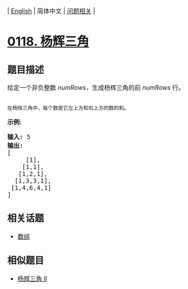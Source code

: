 
| [English](README_EN.md) | 简体中文 | [问题相关](QUESTION.md) |
# [0118. 杨辉三角](https://leetcode-cn.com/problems/pascals-triangle/)
## 题目描述
<p>给定一个非负整数&nbsp;<em>numRows，</em>生成杨辉三角的前&nbsp;<em>numRows&nbsp;</em>行。</p>

<p><img alt="" src="https://upload.wikimedia.org/wikipedia/commons/0/0d/PascalTriangleAnimated2.gif"></p>

<p><small>在杨辉三角中，每个数是它左上方和右上方的数的和。</small></p>

<p><strong>示例:</strong></p>

<pre><strong>输入:</strong> 5
<strong>输出:</strong>
[
     [1],
    [1,1],
   [1,2,1],
  [1,3,3,1],
 [1,4,6,4,1]
]</pre>

## 相关话题
- [数组](https://leetcode-cn.com/tag/array)
## 相似题目
- [杨辉三角 II](../0119/README.md)
